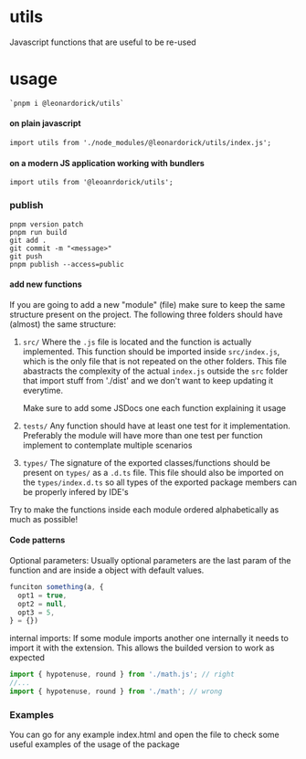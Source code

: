 # utils

Javascript functions that are useful to be re-used

# usage

    `pnpm i @leonardorick/utils`

#### on plain javascript

    import utils from './node_modules/@leonardorick/utils/index.js';

#### on a modern JS application working with bundlers

    import utils from '@leoanrdorick/utils';

### publish

    pnpm version patch
    pnpm run build
    git add .
    git commit -m "<message>"
    git push
    pnpm publish --access=public

#### add new functions

If you are going to add a new "module" (file) make sure to keep the same structure present on the project. The following three folders should have (almost) the same structure:

1. `src/`
   Where the `.js` file is located and the function is actually implemented. This function should be imported inside `src/index.js`, which is the only file that is not repeated on the other folders. This file abastracts the complexity of the actual `index.js` outside the `src` folder that import stuff from './dist' and we don't want to keep updating it everytime.

   Make sure to add some JSDocs one each function explaining it usage

2. `tests/`
   Any function should have at least one test for it implementation. Preferably the module will have more than one test per function implement to contemplate multiple scenarios
3. `types/`
   The signature of the exported classes/functions should be present on `types/` as a `.d.ts` file. This file should also be imported on the `types/index.d.ts` so all types of the exported package members can be properly infered by IDE's

Try to make the functions inside each module ordered alphabetically as much as possible!

#### Code patterns

Optional parameters: Usually optional parameters are the last param of the function and are inside a object with default values.

```javascript
funciton something(a, {
  opt1 = true,
  opt2 = null,
  opt3 = 5,
} = {})
```

internal imports: If some module imports another one internally it needs to import it with the extension. This allows the builded version to work as expected

```javascript
import { hypotenuse, round } from './math.js'; // right
//...
import { hypotenuse, round } from './math'; // wrong
```

### Examples

You can go for any example index.html and open the file to check some useful examples of the usage of the package
